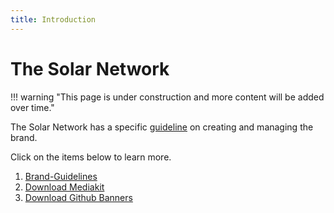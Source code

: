 ```yaml
---
title: Introduction
---
```


# The Solar Network

!!! warning "This page is under construction and more content will be added over time."

The Solar Network has a specific [guideline](/assets/mediakit/guidelines.pdf) on creating and managing the brand.

Click on the items below to learn more.

1. [Brand-Guidelines](/assets/mediakit/guidelines.pdf)
2. [Download Mediakit](/assets/mediakit/mediakit.zip)
3. [Download Github Banners](/assets/mediakit/github.zip)
